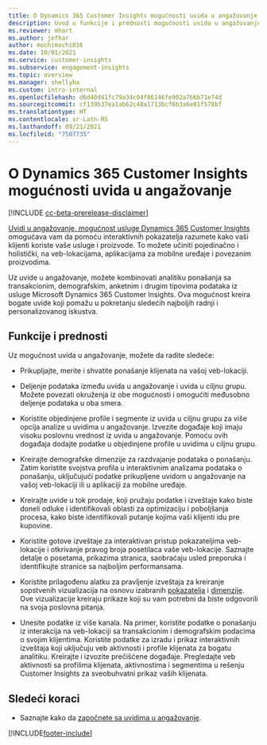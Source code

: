 ```yaml
---
title: O Dynamics 365 Customer Insights mogućnosti uvida u angažovanje
description: Uvod u funkcije i prednosti mogućnosti uvida u angažovanje.
ms.reviewer: mhart
ms.author: jefhar
author: mochimochi016
ms.date: 10/01/2021
ms.service: customer-insights
ms.subservice: engagement-insights
ms.topic: overview
ms.manager: shellyha
ms.custom: intro-internal
ms.openlocfilehash: d6d40d41fc79a34c04f86146fe902a766b71e74d
ms.sourcegitcommit: cf139b37ea1ab62c48a1713bcf6b3a6e01f578bf
ms.translationtype: HT
ms.contentlocale: sr-Latn-RS
ms.lasthandoff: 09/21/2021
ms.locfileid: "7507735"
---
```

# <a name="about-dynamics-365-customer-insights-engagement-insights-capability"></a>O Dynamics 365 Customer Insights mogućnosti uvida u angažovanje 

[!INCLUDE [cc-beta-prerelease-disclaimer](includes/cc-beta-prerelease-disclaimer.md)]

[Uvidi u angažovanje, mogućnost usluge Dynamics 365 Customer Insights](https://dynamics.microsoft.com/ai/customer-insights/engagement-insights-capability/) omogućava vam da pomoću interaktivnih pokazatelja razumete kako vaši klijenti koriste vaše usluge i proizvode. To možete učiniti pojedinačno i holistički, na veb-lokacijama, aplikacijama za mobilne uređaje i povezanim proizvodima.

Uz uvide u angažovanje, možete kombinovati analitiku ponašanja sa transakcionim, demografskim, anketnim i drugim tipovima podataka iz usluge Microsoft Dynamics 365 Customer Insights. Ova mogućnost kreira bogate uvide koji pomažu u pokretanju sledećih najboljih radnji i personalizovanog iskustva.

## <a name="features-and-benefits"></a>Funkcije i prednosti

Uz mogućnost uvida u angažovanje, možete da radite sledeće:

- Prikupljajte, merite i shvatite ponašanje klijenata na vašoj veb-lokaciji.

- Deljenje podataka između uvida u angažovanje i uvida u ciljnu grupu. Možete povezati okruženja iz obe mogućnosti i omogućiti međusobno deljenje podataka u oba smera.

- Koristite objedinjene profile i segmente iz uvida u ciljnu grupu za više opcija analize u uvidima u angažovanje. Izvezite događaje koji imaju visoku poslovnu vrednost iz uvida u angažovanje. Pomoću ovih događaja dodajte podatke u objedinjene profile u uvidima u ciljnu grupu.

- Kreirajte demografske dimenzije za razdvajanje podataka o ponašanju. Zatim koristite svojstva profila u interaktivnim analizama podataka o ponašanju, uključujući podatke prikupljene uvidom u angažovanje na vašoj veb-lokaciji ili u aplikaciji za mobilne uređaje.

- Kreirajte uvide u tok prodaje, koji pružaju podatke i izveštaje kako biste doneli odluke i identifikovali oblasti za optimizaciju i poboljšanja procesa, kako biste identifikovali putanje kojima vaši klijenti idu pre kupovine. 

-  Koristite gotove izveštaje za interaktivan pristup pokazateljima veb-lokacije i otkrivanje pravog broja posetilaca vaše veb-lokacije. Saznajte detalje o posetama, prikazima stranica, saobraćaju usled preporuka i identifikujte stranice sa najboljim performansama.

- Koristite prilagođenu alatku za pravljenje izveštaja za kreiranje sopstvenih vizualizacija na osnovu izabranih [pokazatelja](glossary.md) i [dimenzije](glossary.md). Ove vizualizacije kreiraju prikaze koji su vam potrebni da biste odgovorili na svoja poslovna pitanja.

- Unesite podatke iz više kanala. Na primer, koristite podatke o ponašanju iz interakcija na veb-lokaciji sa transakcionim i demografskim podacima o svojim klijentima. Koristite podatke za izradu i prikaz interaktivnih izveštaja koji uključuju veb aktivnosti i profile klijenata za bogatu analitiku. Kreirajte i izvozite prečišćene događaje. Pregledajte veb aktivnosti sa profilima klijenata, aktivnostima i segmentima u rešenju Customer Insights za sveobuhvatni prikaz vaših klijenata.

## <a name="next-steps"></a>Sledeći koraci

- Saznajte kako da [započnete sa uvidima u angažovanje](get-started.md).


[!INCLUDE[footer-include](../includes/footer-banner.md)]
